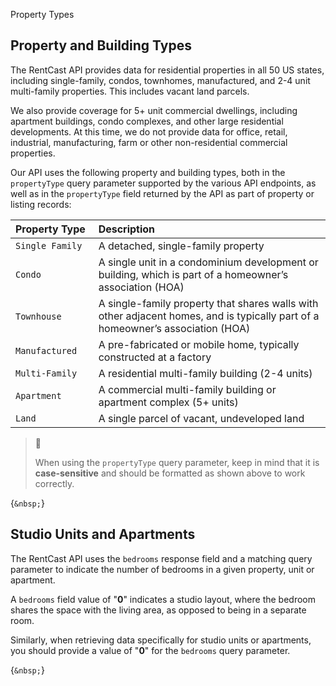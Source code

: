 Property Types

## Property and Building Types

The RentCast API provides data for residential properties in all 50 US states, including single-family, condos, townhomes, manufactured, and 2-4 unit multi-family properties. This includes vacant land parcels.

We also provide coverage for 5+ unit commercial dwellings, including apartment buildings, condo complexes, and other large residential developments. At this time, we do not provide data for office, retail, industrial, manufacturing, farm or other non-residential commercial properties.

Our API uses the following property and building types, both in the `propertyType` query parameter supported by the various API endpoints, as well as in the `propertyType` field returned by the API as part of property or listing records:

| Property Type         | Description                                                                                                                    |
| :-------------------- | :----------------------------------------------------------------------------------------------------------------------------- |
| `Single Family`       | A detached, single-family property                                                                                             |
| `Condo`               | A single unit in a condominium development or building, which is part of a homeowner’s association (HOA)                       |
| `Townhouse`           | A single-family property that shares walls with other adjacent homes, and is typically part of a homeowner’s association (HOA) |
| `Manufactured`        | A pre-fabricated or mobile home, typically constructed at a factory                                                            |
| `Multi-Family`        | A residential multi-family building (2-4 units)                                                                                |
| `Apartment`           | A commercial multi-family building or apartment complex (5+ units)                                                             |
| `Land`                | A single parcel of vacant, undeveloped land                                                                                    |

> 📘
>
> When using the `propertyType` query parameter, keep in mind that it is **case-sensitive** and should be formatted as shown above to work correctly.

<HTMLBlock>{`
&nbsp;
`}</HTMLBlock>

## Studio Units and Apartments

The RentCast API uses the `bedrooms` response field and a matching query parameter to indicate the number of bedrooms in a given property, unit or apartment.

A `bedrooms` field value of "**0**" indicates a studio layout, where the bedroom shares the space with the living area, as opposed to being in a separate room. 

Similarly, when retrieving data specifically for studio units or apartments, you should provide a value of "**0**" for the `bedrooms` query parameter.

<HTMLBlock>{`
&nbsp;
`}</HTMLBlock>